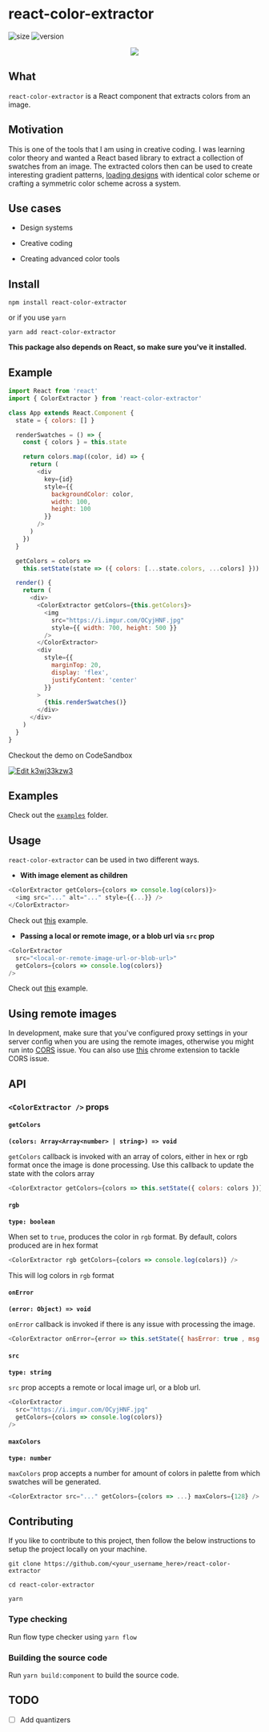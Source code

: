 # react-color-extractor

![size](https://img.shields.io/badge/size-2.8KB-green.svg)
![version](https://img.shields.io/badge/version-1.1.2-green.svg)

<p align="center">
  <img src="./assets/Demo.gif" />
</p>

## What

`react-color-extractor` is a React component that extracts colors from an image.

## Motivation

This is one of the tools that I am using in creative coding. I was learning color theory and wanted a React based library to extract a collection of swatches from an image. The extracted colors then can be used to create interesting gradient patterns, [loading designs](https://generative-design.surge.sh) with identical color scheme or crafting a symmetric color scheme across a system.

## Use cases

- Design systems

- Creative coding

- Creating advanced color tools

## Install

```
npm install react-color-extractor
```

or if you use `yarn`

```
yarn add react-color-extractor
```

**This package also depends on React, so make sure you've it installed.**

## Example

```js
import React from 'react'
import { ColorExtractor } from 'react-color-extractor'

class App extends React.Component {
  state = { colors: [] }

  renderSwatches = () => {
    const { colors } = this.state

    return colors.map((color, id) => {
      return (
        <div
          key={id}
          style={{
            backgroundColor: color,
            width: 100,
            height: 100
          }}
        />
      )
    })
  }

  getColors = colors =>
    this.setState(state => ({ colors: [...state.colors, ...colors] }))

  render() {
    return (
      <div>
        <ColorExtractor getColors={this.getColors}>
          <img
            src="https://i.imgur.com/OCyjHNF.jpg"
            style={{ width: 700, height: 500 }}
          />
        </ColorExtractor>
        <div
          style={{
            marginTop: 20,
            display: 'flex',
            justifyContent: 'center'
          }}
        >
          {this.renderSwatches()}
        </div>
      </div>
    )
  }
}
```

Checkout the demo on CodeSandbox

[![Edit k3wj33kzw3](https://codesandbox.io/static/img/play-codesandbox.svg)](https://codesandbox.io/s/k3wj33kzw3)

## Examples

Check out the [`examples`](./examples) folder.

## Usage

`react-color-extractor` can be used in two different ways.

- **With image element as children**

```js
<ColorExtractor getColors={colors => console.log(colors)}>
  <img src="..." alt="..." style={{...}} />
</ColorExtractor>
```

Check out [this](./examples/WithChildren.js) example.

- **Passing a local or remote image, or a blob url via `src` prop**

```js
<ColorExtractor
  src="<local-or-remote-image-url-or-blob-url>"
  getColors={colors => console.log(colors)}
/>
```

Check out [this](./examples/WithSrc.js) example.

## Using remote images

In development, make sure that you've configured proxy settings in your server config when you are using the remote images, otherwise you might run into [CORS](https://developer.mozilla.org/en-US/docs/Web/HTTP/CORS) issue. You can also use [this](https://chrome.google.com/webstore/detail/allow-control-allow-origi/nlfbmbojpeacfghkpbjhddihlkkiljbi?hl=en) chrome extension to tackle CORS issue.

## API

### `<ColorExtractor />` props

#### `getColors`

**`(colors: Array<Array<number> | string>) => void`**

`getColors` callback is invoked with an array of colors, either in hex or rgb format once the image is done processing. Use this callback to update the state with the colors array

```js
<ColorExtractor getColors={colors => this.setState({ colors: colors })} />
```

#### `rgb`

**`type: boolean`**

When set to `true`, produces the color in `rgb` format. By default, colors produced are in hex format

```js
<ColorExtractor rgb getColors={colors => console.log(colors)} />
```

This will log colors in `rgb` format

#### `onError`

**`(error: Object) => void`**

`onError` callback is invoked if there is any issue with processing the image.

```js
<ColorExtractor onError={error => this.setState({ hasError: true , msg: error })}>
```

#### `src`

**`type: string`**

`src` prop accepts a remote or local image url, or a blob url.

```js
<ColorExtractor
  src="https://i.imgur.com/OCyjHNF.jpg"
  getColors={colors => console.log(colors)}
/>
```

#### `maxColors`

**`type: number`**

`maxColors` prop accepts a number for amount of colors in palette from which swatches will be generated.

```js
<ColorExtractor src="..." getColors={colors => ...} maxColors={128} />
```

## Contributing

If you like to contribute to this project, then follow the below instructions to setup the project locally on your machine.

```
git clone https://github.com/<your_username_here>/react-color-extractor

cd react-color-extractor

yarn
```

### Type checking

Run flow type checker using `yarn flow`

### Building the source code

Run `yarn build:component` to build the source code.

## TODO

- [ ] Add quantizers
